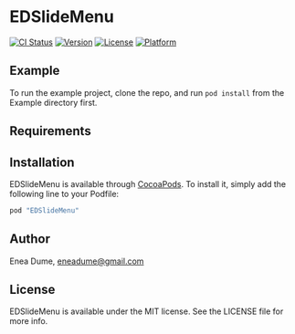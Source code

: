 # EDSlideMenu

[![CI Status](http://img.shields.io/travis/eneadume@gmail.com/EDSlideMenu.svg?style=flat)](https://travis-ci.org/eneadume@gmail.com/EDSlideMenu)
[![Version](https://img.shields.io/cocoapods/v/EDSlideMenu.svg?style=flat)](http://cocoapods.org/pods/EDSlideMenu)
[![License](https://img.shields.io/cocoapods/l/EDSlideMenu.svg?style=flat)](http://cocoapods.org/pods/EDSlideMenu)
[![Platform](https://img.shields.io/cocoapods/p/EDSlideMenu.svg?style=flat)](http://cocoapods.org/pods/EDSlideMenu)

## Example

To run the example project, clone the repo, and run `pod install` from the Example directory first.

## Requirements

## Installation

EDSlideMenu is available through [CocoaPods](http://cocoapods.org). To install
it, simply add the following line to your Podfile:

```ruby
pod "EDSlideMenu"
```

## Author

Enea Dume, eneadume@gmail.com

## License

EDSlideMenu is available under the MIT license. See the LICENSE file for more info.
